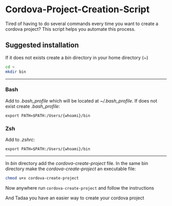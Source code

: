 # Cordova-Project-Creation-Script

Tired of having to do several commands every time you want to create a cordova project? This script helps you automate this process.

## Suggested installation

If it does not exists create a _bin_ directory in your home directory (_~_)

```bash
cd ~
mkdir bin
```

---

### Bash

Add to _.bash_profile_ which will be located at _~/.bash_profile_. If does not exist create _.bash_profile_:

`export PATH=$PATH:/Users/{whoami}/bin`

### Zsh

Add to _.zshrc_:

`export PATH=$PATH:/Users/{whoami}/bin`

---

In _bin_ directory add the _cordova-create-project_ file. 
In the same bin directory make the _cordova-create-project_ an executable file: 

```bash
chmod u+x cordova-create-project
```

Now anywhere run `cordova-create-project` and follow the instructions

And Tadaa you have an easier way to create your cordova project
